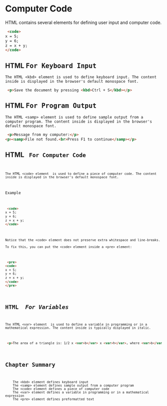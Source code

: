 # Computer Code

HTML contains several elements for defining user input and computer code. 

```html
 <code>
x = 5;
y = 6;
z = x + y;
</code> 
```

## HTML <kbd> For Keyboard Input
```
The HTML <kbd> element is used to define keyboard input. The content inside is displayed in the browser's default monospace font.
```

```html
 <p>Save the document by pressing <kbd>Ctrl + S</kbd></p> 
```

## HTML <samp> For Program Output
```
The HTML <samp> element is used to define sample output from a computer program. The content inside is displayed in the browser's default monospace font.
```

```html
 <p>Message from my computer:</p>
<p><samp>File not found.<br>Press F1 to continue</samp></p> 
```

## HTML <code> For Computer Code
```
The HTML <code> element  is used to define a piece of computer code. The content inside is displayed in the browser's default monospace font.
```

Example
```html
 <code>
x = 5;
y = 6;
z = x + y;
</code> 
```

```
Notice that the <code> element does not preserve extra whitespace and line-breaks.

To fix this, you can put the <code> element inside a <pre> element:
```

```html
 <pre>
<code>
x = 5;
y = 6;
z = x + y;
</code>
</pre> 
```

## HTML <var> For Variables
```
The HTML <var> element  is used to define a variable in programming or in a mathematical expression. The content inside is typically displayed in italic.
```

```html
 <p>The area of a triangle is: 1/2 x <var>b</var> x <var>h</var>, where <var>b</var> is the base, and <var>h</var> is the vertical height.</p> 
```

## Chapter Summary
```
    The <kbd> element defines keyboard input
    The <samp> element defines sample output from a computer program
    The <code> element defines a piece of computer code
    The <var> element defines a variable in programming or in a mathematical expression
    The <pre> element defines preformatted text
```
